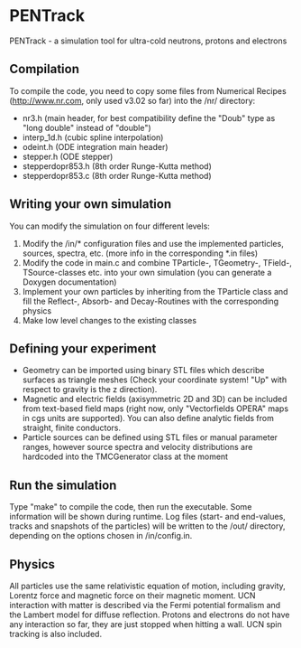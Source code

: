 PENTrack
========

PENTrack - a simulation tool for ultra-cold neutrons, protons and electrons

Compilation
-----------

To compile the code, you need to copy some files from Numerical Recipes (http://www.nr.com, only used v3.02 so far) into the /nr/ directory:
* nr3.h (main header, for best compatibility define the "Doub" type as "long double" instead of "double")
* interp_1d.h (cubic spline interpolation)
* odeint.h (ODE integration main header)
* stepper.h (ODE stepper)
* stepperdopr853.h (8th order Runge-Kutta method)
* stepperdopr853.c (8th order Runge-Kutta method)

Writing your own simulation
---------------------------

You can modify the simulation on four different levels:

1. Modify the /in/* configuration files and use the implemented particles, sources, spectra, etc. (more info in the corresponding *.in files)
2. Modify the code in main.c and combine TParticle-, TGeometry-, TField-, TSource-classes etc. into your own simulation (you can generate a Doxygen documentation)
3. Implement your own particles by inheriting from the TParticle class and fill the Reflect-, Absorb- and Decay-Routines with the corresponding physics
4. Make low level changes to the existing classes

Defining your experiment
------------------------

* Geometry can be imported using binary STL files which describe surfaces as triangle meshes (Check your coordinate system! "Up" with respect to gravity is the z direction).
* Magnetic and electric fields (axisymmetric 2D and 3D) can be included from text-based field maps (right now, only "Vectorfields OPERA" maps in cgs units are supported). You can also define analytic fields from straight, finite conductors.
* Particle sources can be defined using STL files or manual parameter ranges, however source spectra and velocity distributions are hardcoded into the TMCGenerator class at the moment

Run the simulation
------------------

Type "make" to compile the code, then run the executable. Some information will be shown during runtime. Log files (start- and end-values, tracks and snapshots of the particles) will be written to the /out/ directory, depending on the options chosen in /in/config.in.

Physics
-------

All particles use the same relativistic equation of motion, including gravity, Lorentz force and magnetic force on their magnetic moment. UCN interaction with matter is described via the Fermi potential formalism and the Lambert model for diffuse reflection. Protons and electrons do not have any interaction so far, they are just stopped when hitting a wall. UCN spin tracking is also included.

